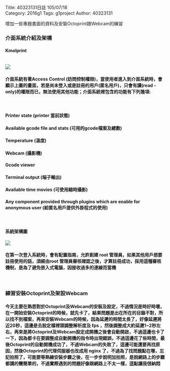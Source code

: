 Title: 40323131日誌 105/07/18  
Category: 2016g1
Tags: g1project
Author: 40323131



增加一些專題書面的資料及安裝Octoprint跟Webcam的練習
<!-- PELICAN_END_SUMMARY -->

<h3>介面系統介紹及架構</h3>
<h4>Kmolprint </h4>
</br>
<img src="http://i.imgur.com/OBM6wDz.png">
</br>
<h4>介面系統有著Access Control (訪問控制權限)，當使用者進入到介面系統時，會顯示上圖的畫面，若是尚未登入或是註冊的用戶(匿名用戶)，只會有讀(read - only)的權限而已，無法使用其他功能；介面系統裡包含的功能有下列幾項:</h4>
</br>
<h4>Printer state   (printer 當前狀態)</h4>
<h4>Available gcode file and stats    (可用的gcode檔案及總數)</h4>
<h4>Temperature    (溫度)</h4>
<h4>Webcam       (攝影機)</h4>
<h4>Gcode viewer</h4>
<h4>Terminal output          (端子輸出)</h4>
<h4>Available time movies     (可使用縮時攝影)</h4>
<h4>Any component provided through plugins which are enable for anonymous user         (給匿名用戶提供外掛程式的使用)</h4>
</br>
<h4>系統架構圖</h4>
<img src="http://i.imgur.com/DiAHikU.png">
</br>
<h4>在第一次登入系統時，會有配置指南，允許創建 root 管理員，如果其他用戶想要註冊使用的話，須經由root 管理員審核確認之後，才算註冊成功，採用這種審核機制，是為了避免嵌入式電腦，因接收過多的連線而當機</h4>
</br>
<h3>練習安裝Octoprint及架設Webcam</h3>
<h4>今天主要在熟悉對於Octoprint及Webcam的安裝及設定，不過情況是時好時壞，在一開始安裝Octoprint的時候，就先卡了，結果問題是出在所在的目錄不對，所以找不到檔案，再來安裝Webcam的時候，因為延遲的時間太長了，好像延遲將近20秒，這邊是去設定檔裡頭調整解析度及 fps ，然後調整成大約延遲1~2秒左右，再來是將Octoprint及Webcam設定成開機之後會自動開啟，不過這邊也卡了一下，因為都卡在要調整成自動開機的指令時出現錯誤，不過這邊花了些時間，最後Octoprint的自動開機成功了，不過Webcam的失敗了，這邊可能還要再找原因，然後Octoprint的代理伺服器也改成用 nginx 了，不過為了找問題點在哪，忘記拍照了，可能要等熟練安裝步驟之後，在一步步說明加拍照，是說網路上的步驟都講的蠻簡單的，不過實際遇到的問題好像跟網路上不太一樣，這點讓我很納悶</h4>





